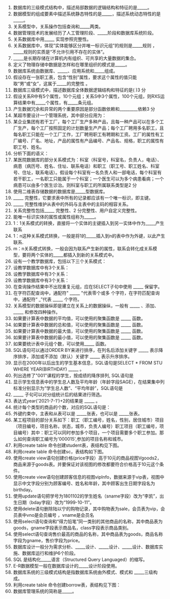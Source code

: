1. 数据库的三级模式结构中，描述局部数据的逻辑结构和特征的是_____。 
2. 数据模型的组成要素中描述系统静态特性的是_____，描述系统动态特性的是_____。
3. 关系模型中，关系操作包括查询和_____两类。
4. 数据管理技术的发展经历了人工管理阶段、_____阶段和数据库系统阶段。
5. 关系数据库中用_____  实现参照完整性。
6. 关系数据库中，体现”实体能够区分并唯一标识元组”的规则是_____规则 ，_____规则的实质是“不允许引用不存在的实体”。
7. _____是长期存储在计算机内有组织、可共享的大量数据的集合。
8. 定义了物理存储中数据是怎样和在哪里组织的模式是_____。
9. 数据库系统由数据库、_____、应用系统和_____组成。
10. 假设存在一张职工表，包含“性别”属性，要求这个属性的值只能取“男”或“女”，这属于_____的完整性 。
11. 数据库三级模式中，描述数据库全体数据逻辑结构和特征的是(          )3 分 
12. 假设关系R中有5个属性，10个元组；关系S中3个属性，100个元组，则RXS运算结果中有_____个属性，有_____条元组。
13. 产生数据冗余和异常的两个重要原因是部分函数依赖和_________依赖3 分
14. 某超市要设计一个管理系统，其中部分应用为：
15. 某企业集团有若干工厂，每个工厂生产多种产品，且每一种产品可以在多个工厂生产，每个工厂按照固定的计划数量生产产品；每个工厂聘用多名职工，且每名职工只能在一个工厂工作，工厂聘用职工有聘期和工资。工厂的属性有工厂编号、厂名、地址，产品的属性有产品编号、产品名、规格，职工的属性有职工号、姓名。
16. 分析下面的语义：
17. 某医院数据库的部分关系模式为：科室（科室号，科室名，负责人，电话）、病患（病历号、姓名、住址、联系电话）和职工（职工号、职工姓名、科室号、住址，联系电话）。假设每个科室有一名负责人和一部电话，每个科室有若干职工，一名职工只能属于一个科室；一个医生可以为多个病患看病；一个病患可以由多个医生诊治。则科室与职工的所属联系类型是2 分
18. 使用二维表存储数据的数据库是_____型数据库。
19. _____ 完整性，它要求表中所有的记录都应该有一个唯一标识，即主键。
20. _____ 完整性维护从表中的外码与主表中的主码的相容关系。
21. 关系完整性包括_____ 完整性、2 分完整性、用户自定义完整性。
22. 能唯一标识实体的属性或属性组称为_____。
23. 1：1关系模式的转换，直接将一个实体的主键插入到另一实体中作为_____产生联系
24. 1：n这种关系模式转换，一般是将1的_____插入到n的表中作为外键，以此产生联系.
25. m：n关系模式转换，一般会因为联系产生新的属性，联系会转化成关系模型，要将两个实体的_____都插入到新的关系模式中。
26. 设有一个教学数据库，包括以下三个关系模式：
27. 设教学数据库中有3个关系：
28. 设教学数据库中有3个关系：
29. 设教学数据库中有3个关系：
30. 在查询操作结果中不出现重复元组，应在SELECT子句中使用 _____ 保留字。
31. 在字符匹配查询中，通配符" _____ "代表零个或多 个字符，在字符匹配查询中，通配符“ _”代表 _____ 个字符。
32. 关系模型的数据操纵即是建立在关系上的数据操纵，一般有 _____ 、添加、_____ 和修改四种操作。
33. 如果要计算表中数据的平均值，可以使用的聚集函数是 _____ 函数。
34. 如果要计算表中数据的总和值，可以使用的聚集函数是 _____  函数。
35. 如果要计算表中数据的最大值，可以使用的聚集函数是  _____ 函数。
36. 如果要计算表中数据的最小值，可以使用的聚集函数是 _____  函数。
37. 如果要统计表中元组个数，可以使用_____ 函数。
38. SQL语句可以通过ORDER BY来进行排序，在列名后添加关键字 _____ 表示降序排序，添加或不添加（默认）关键字 _____ 表示升序排序。
39. 显示在2000年以后出生的学生基本信息，SQL语句是SELECT * FROM STU WHERE YEAR(BIRTHDAY) _____ 。
40. 列出选修了"001"课程的学生，按成绩的降序排列, SQL语句是
41. 显示学生信息表中的学生总人数及平均年龄（年龄字段SAGE），在结果集中列标准分别显示为“学生总人数”、“平均年龄”，SQL语句是 
42. _____ 子句可以对分组统计后的结果进行筛选。
43. 表达式year('2021-7-1')+2的结果是 _____ 。
44. 统计每个类型的商品的个数，对应的SQL语句是：
45. 外键约束中，主表和从表可以是 _____张表，也可以是 _____张表。
46. 某工程项目的部分关系如下：职工（职工编号，姓名，性别，居住城市）项目（项目编号，项目名称，状态，城市，负责人编号）职工项目（职工编号，项目编号）其中：职工可以同时参加多个项目，一个项目需要多个职工参加。那么如何查询职工编号为'000015',参加的项目名称和城市。
47. 利用create table 命令创建student表，表结构见下图。
48. 利用create table 命令创建sc，表结构如下图。
49. 使用create view语句创建价格(price字段）高于10元的商品视图Vgoods2，商品来源于goods表。并要保证对该视图的修改都要符合价格高于10元这个条件。
50. 使用create view语句创建顾客信息的视图vipInfo，数据来源于vip表，视图中显示中文字段分别为顾客编号、姓名和年龄，其中顾客出生日期字段名为birthday。
51. 使用update语句把学号为1801102的学生姓名（sname字段）改为“李凯”，出生日期（bday字段）改为“1999-10-11”。
52. 使用delete语句删除陆以宁的购物记录，其中购物表为sale，会员表为vip，会员表中vno是会员编号 ，vname是会员名
53. 使用select语句查询和“得力铅笔”同一类别的其他商品的名称，其中商品表为goods，gname字段表示商品名，class字段表示商品类别。
54. 使用select语句查询售价最高的商品的名称，其中商品表为goods，商品名称字段为gname，售价字段为price。
55. 数据库设计一般分为需求分析、_____设计、_____设计、_____设计、数据库实施、数据库运行和维护6个阶段。
56. SQL 是结构化_____语言（Structured Query Languaged）的缩写。
57. E-R数据模型一般在数据库设计的_____设计阶段使用。
58. 数据库系统的三级模式结构是指数据库系统由外模式、模式和 _____三级构成。
59. 利用create table 命令创建borrow表，表结构见下图：
60. 数据库管理系统的简称是_____。

